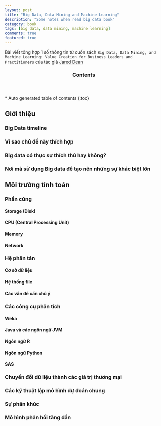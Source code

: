 ```yaml
---
layout: post
title: "Big Data, Data Mining and Machine Learning"
description: "Some notes when read big data book"
category: book
tags: [big data, data mining, machine learning]
comments: true
featured: true
---
```


Bài viết tổng hợp 1 số thông tin từ cuốn sách `Big Data, Data Mining, and Machine Learning: Value Creation for Business Leaders and Practitioners` của tác giả [Jared Dean](http://as.wiley.com/WileyCDA/Section/id-302477.html?query=Jared+Dean)

<section id="table-of-contents" class="toc">
  <header>
    <h3 >Contents</h3>
  </header>
<div id="drawer" markdown="1">
*  Auto generated table of contents
{:toc}
</div>
</section><!-- /#table-of-contents -->

## Giới thiệu

### Big Data timeline

### Vì sao chủ đề này thích hợp

### Big data có thực sự thích thú hay không?

### Nơi mà sử dụng Big data để tạo nên những sự khác biệt lớn

## Môi trường tính toán

### Phần cứng
#### Storage (Disk)
#### CPU (Central Processing Unit)
#### Memory
#### Network

### Hệ phân tán
#### Cơ sở dữ liệu
#### Hệ thống file
#### Các vấn đề cần chú ý

### Các công cụ phân tích
#### Weka
#### Java và các ngôn ngữ JVM
#### Ngôn ngữ R
#### Ngôn ngữ Python
#### SAS

### Chuyển đổi dữ liệu thành các giá trị thương mại

### Các kỹ thuật lập mô hình dự đoán chung

### Sự phân khúc

### Mô hình phản hồi tăng dần

